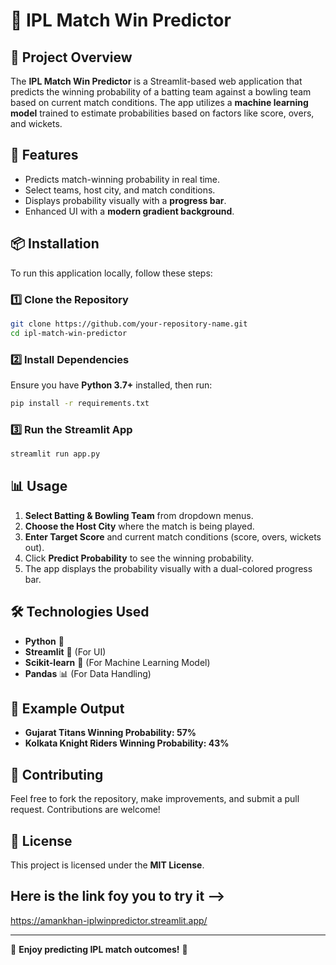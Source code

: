 # 🏏 IPL Match Win Predictor

## 📌 Project Overview
The **IPL Match Win Predictor** is a Streamlit-based web application that predicts the winning probability of a batting team against a bowling team based on current match conditions. The app utilizes a **machine learning model** trained to estimate probabilities based on factors like score, overs, and wickets.

## 🚀 Features
- Predicts match-winning probability in real time.
- Select teams, host city, and match conditions.
- Displays probability visually with a **progress bar**.
- Enhanced UI with a **modern gradient background**.

## 📦 Installation
To run this application locally, follow these steps:

### 1️⃣ Clone the Repository
```sh
git clone https://github.com/your-repository-name.git
cd ipl-match-win-predictor
```

### 2️⃣ Install Dependencies
Ensure you have **Python 3.7+** installed, then run:
```sh
pip install -r requirements.txt
```

### 3️⃣ Run the Streamlit App
```sh
streamlit run app.py
```

## 📊 Usage
1. **Select Batting & Bowling Team** from dropdown menus.
2. **Choose the Host City** where the match is being played.
3. **Enter Target Score** and current match conditions (score, overs, wickets out).
4. Click **Predict Probability** to see the winning probability.
5. The app displays the probability visually with a dual-colored progress bar.

## 🛠 Technologies Used
- **Python** 🐍
- **Streamlit** 🎨 (For UI)
- **Scikit-learn** 🤖 (For Machine Learning Model)
- **Pandas** 📊 (For Data Handling)

## 📌 Example Output
- **Gujarat Titans Winning Probability: 57%**
- **Kolkata Knight Riders Winning Probability: 43%**

## 🤝 Contributing
Feel free to fork the repository, make improvements, and submit a pull request. Contributions are welcome!

## 📜 License
This project is licensed under the **MIT License**.


## Here is the link foy you to try it --> 
https://amankhan-iplwinpredictor.streamlit.app/

---
🌟 **Enjoy predicting IPL match outcomes!** 🏏

